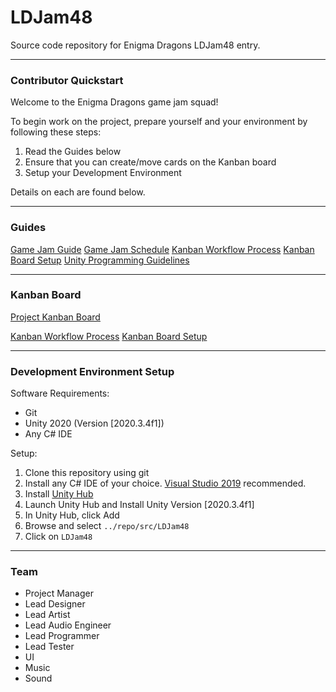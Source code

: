 # LDJam48

Source code repository for Enigma Dragons LDJam48 entry.

----

### Contributor Quickstart

Welcome to the Enigma Dragons game jam squad!

To begin work on the project, prepare yourself and your environment by following these steps:
1. Read the Guides below
2. Ensure that you can create/move cards on the Kanban board
3. Setup your Development Environment

Details on each are found below.

----

### Guides

[Game Jam Guide](./guides/game-jam-guide.md)
[Game Jam Schedule](./guides/jam-schedule.md)
[Kanban Workflow Process](./guides/kanban-workflow-guide.md)
[Kanban Board Setup](./guide/kanban-board-guide.md)
[Unity Programming Guidelines](./guides/unity-design-guidelines.md)

----

### Kanban Board

[Project Kanban Board](https://zube.io/enigmadragons/ldjam48/w/ldjam48/kanban)

[Kanban Workflow Process](./guides/kanban-workflow-guide.md)
[Kanban Board Setup](./guide/kanban-board-guide.md)

----

### Development Environment Setup

Software Requirements:
- Git
- Unity 2020 (Version [2020.3.4f1])
- Any C# IDE

Setup:
1. Clone this repository using git
2. Install any C# IDE of your choice. [Visual Studio 2019](https://visualstudio.microsoft.com/thank-you-downloading-visual-studio/?sku=Community&rel=16) recommended.
3. Install [Unity Hub](https://unity3d.com/get-unity/download)
4. Launch Unity Hub and Install Unity Version [2020.3.4f1]
5. In Unity Hub, click Add
6. Browse and select `../repo/src/LDJam48`
7. Click on `LDJam48`

----

### Team

- Project Manager
- Lead Designer
- Lead Artist
- Lead Audio Engineer
- Lead Programmer
- Lead Tester
- UI
- Music
- Sound
